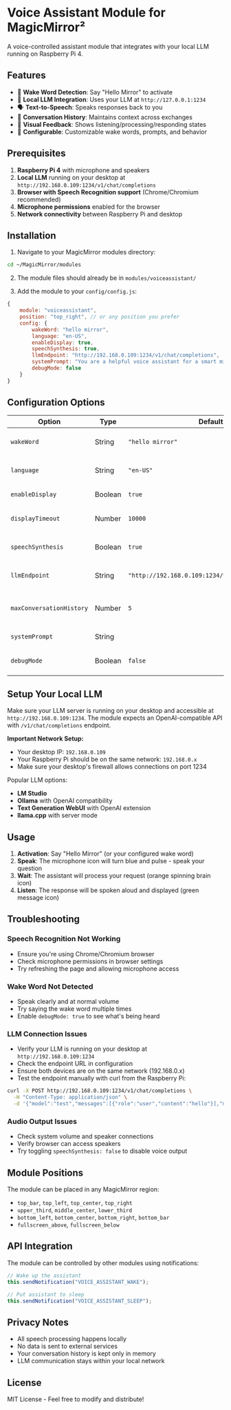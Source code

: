 # Voice Assistant Module for MagicMirror²

A voice-controlled assistant module that integrates with your local LLM running on Raspberry Pi 4.

## Features

- 🎤 **Wake Word Detection**: Say "Hello Mirror" to activate
- 🧠 **Local LLM Integration**: Uses your LLM at `http://127.0.0.1:1234`
- 🗣️ **Text-to-Speech**: Speaks responses back to you
- 💬 **Conversation History**: Maintains context across exchanges
- 🎨 **Visual Feedback**: Shows listening/processing/responding states
- 🔧 **Configurable**: Customizable wake words, prompts, and behavior

## Prerequisites

1. **Raspberry Pi 4** with microphone and speakers
2. **Local LLM** running on your desktop at `http://192.168.0.109:1234/v1/chat/completions`
3. **Browser with Speech Recognition support** (Chrome/Chromium recommended)
4. **Microphone permissions** enabled for the browser
5. **Network connectivity** between Raspberry Pi and desktop

## Installation

1. Navigate to your MagicMirror modules directory:

```bash
cd ~/MagicMirror/modules
```

2. The module files should already be in `modules/voiceassistant/`

3. Add the module to your `config/config.js`:

```javascript
{
    module: "voiceassistant",
    position: "top_right", // or any position you prefer
    config: {
        wakeWord: "hello mirror",
        language: "en-US",
        enableDisplay: true,
        speechSynthesis: true,
        llmEndpoint: "http://192.168.0.109:1234/v1/chat/completions",
        systemPrompt: "You are a helpful voice assistant for a smart mirror. Keep responses concise and conversational.",
        debugMode: false
    }
}
```

## Configuration Options

| Option                   | Type    | Default                                           | Description                      |
| ------------------------ | ------- | ------------------------------------------------- | -------------------------------- |
| `wakeWord`               | String  | `"hello mirror"`                                  | Phrase to activate the assistant |
| `language`               | String  | `"en-US"`                                         | Language for speech recognition  |
| `enableDisplay`          | Boolean | `true`                                            | Show visual interface            |
| `displayTimeout`         | Number  | `10000`                                           | Hide display after ms            |
| `speechSynthesis`        | Boolean | `true`                                            | Enable text-to-speech            |
| `llmEndpoint`            | String  | `"http://192.168.0.109:1234/v1/chat/completions"` | Your LLM API endpoint            |
| `maxConversationHistory` | Number  | `5`                                               | Number of exchanges to remember  |
| `systemPrompt`           | String  |                                                   | Instructions for the LLM         |
| `debugMode`              | Boolean | `false`                                           | Enable debug logging             |

## Setup Your Local LLM

Make sure your LLM server is running on your desktop and accessible at `http://192.168.0.109:1234`. The module expects an OpenAI-compatible API with `/v1/chat/completions` endpoint.

**Important Network Setup:**

- Your desktop IP: `192.168.0.109`
- Your Raspberry Pi should be on the same network: `192.168.0.x`
- Make sure your desktop's firewall allows connections on port 1234

Popular LLM options:

- **LM Studio**
- **Ollama** with OpenAI compatibility
- **Text Generation WebUI** with OpenAI extension
- **llama.cpp** with server mode

## Usage

1. **Activation**: Say "Hello Mirror" (or your configured wake word)
2. **Speak**: The microphone icon will turn blue and pulse - speak your question
3. **Wait**: The assistant will process your request (orange spinning brain icon)
4. **Listen**: The response will be spoken aloud and displayed (green message icon)

## Troubleshooting

### Speech Recognition Not Working

- Ensure you're using Chrome/Chromium browser
- Check microphone permissions in browser settings
- Try refreshing the page and allowing microphone access

### Wake Word Not Detected

- Speak clearly and at normal volume
- Try saying the wake word multiple times
- Enable `debugMode: true` to see what's being heard

### LLM Connection Issues

- Verify your LLM is running on your desktop at `http://192.168.0.109:1234`
- Check the endpoint URL in configuration
- Ensure both devices are on the same network (192.168.0.x)
- Test the endpoint manually with curl from the Raspberry Pi:

```bash
curl -X POST http://192.168.0.109:1234/v1/chat/completions \
  -H "Content-Type: application/json" \
  -d '{"model":"test","messages":[{"role":"user","content":"hello"}],"max_tokens":10}'
```

### Audio Output Issues

- Check system volume and speaker connections
- Verify browser can access speakers
- Try toggling `speechSynthesis: false` to disable voice output

## Module Positions

The module can be placed in any MagicMirror region:

- `top_bar`, `top_left`, `top_center`, `top_right`
- `upper_third`, `middle_center`, `lower_third`
- `bottom_left`, `bottom_center`, `bottom_right`, `bottom_bar`
- `fullscreen_above`, `fullscreen_below`

## API Integration

The module can be controlled by other modules using notifications:

```javascript
// Wake up the assistant
this.sendNotification("VOICE_ASSISTANT_WAKE");

// Put assistant to sleep
this.sendNotification("VOICE_ASSISTANT_SLEEP");
```

## Privacy Notes

- All speech processing happens locally
- No data is sent to external services
- Your conversation history is kept only in memory
- LLM communication stays within your local network

## License

MIT License - Feel free to modify and distribute!
